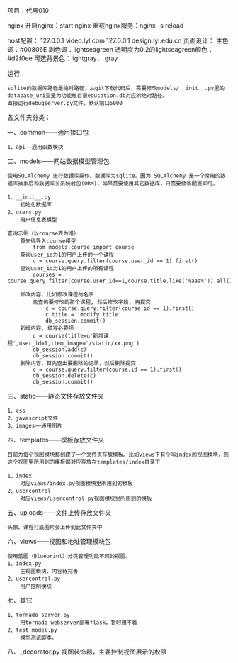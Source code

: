 
项目：代号010

nginx
    开启nginx：start nginx
    重载nginx服务：nginx -s reload

host配置：
    127.0.0.1   video.lyl.com
    127.0.0.1   design.lyl.edu.cn
页面设计：
    主色调：#00806E
    副色调：lightseagreen
    透明度为0.2的lightseagreen颜色：#d2f0ee
    可选背景色：lightgray、 gray

运行：

    sqlite的数据库路径是绝对路径，从git下载代码后，需要修改models/__init__.py里的database_uri变量为功能根目录education.db对应的绝对路径。
    直接运行debugserver.py文件，默认端口5000

各文件夹分类：

一、common——通用接口包

    1、api——通用函数模块

二、models——网站数据模型管理包

    使用SQLAlchemy 进行数据库操作。数据库为sqlite。因为 SQLAlchemy 是一个常用的数据库抽象层和数据库关系映射包(ORM)，如果需要使用其它数据库，只需要修改配置即可。

    1、__init__.py
        初始化数据库
    2、users.py
        用户信息表模型

    查询示例（以course表为准）
        首先得导入course模型
            from models.course import course
        查询user_id为1的用户上传的一个课程
            c = course.query.filter(course.user_id == 1).first()
        查询user_id为1的用户上传的所有课程
            courses = course.query.filter(course.user_id==1,course.title.like('%aaa%')).all()

        修改内容，比如修改课程的名字
            先查询要修改的那个课程, 然后修改字段, 再提交
                c = course.query.filter(course.id == 1).first()
                c.title = 'modify title'
                db_session.commit()
        新增内容, 填写必要项
            c = course(title=u'新增课程',user_id=1,item_image='/static/xx.png')
            db_session.add(c)
            db_session.commit()
        删除内容，首先查出要删除的记录，然后删除提交
            c = course.query.filter(course.id == 1).first()
            db_session.delete(c)
            db_session.commit()

        


三、static——静态文件存放文件夹

    1、css
    2、javascript文件
    3、images——通用图片

四、templates——模板存放文件夹

    目前为每个视图模块都创建了一个文件夹存放模板。比如views下有个叫index的视图模块，则这个视图里所用到的模板都对应存放在templates/index目录下

    1、index
        对应views/index.py视图模块里所用到的模板
    2、usercontrol
        对应views/usercontrol.py视图模块里所用到的模板
五、uploads——文件上传存放文件夹

    头像、课程打底图片会上传到此文件夹中

六、views——视图和地址管理模块包

    使用蓝图（Blueprint）分类管理功能不同的视图。
    1、index.py
        主视图模块，内容待完善
    2、usercontrol.py
        用户控制模块

七、其它

    1、tornado_server.py
        用tornado webserver部署flask，暂时用不着
    2、test_model.py
        模型测试脚本。

八、_decorator.py
    视图装饰器，主要控制视图展示的权限
